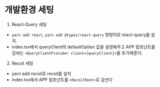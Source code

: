 # 개발환경 세팅

1. React-Query 세팅

- `yarn add react`, `yarn add @types/react-query` 명령어로 react-query를 설치.
- index.tsx에서 queryClient의 defaultOption 값을 설정해주고 APP 컴포넌트를 감싸는 `<QueryClientProvider client={queryClient}>`를 추가해준다.

2. Recoil 세팅

- yarn add recoil로 recoil를 설치
- index.tsx에서 APP 컴포넌트를 `<RecoilRoot>`로 감산다
